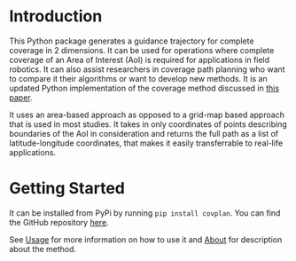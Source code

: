 # Introduction

This Python package generates a guidance trajectory for complete coverage in 2 dimensions. It can be used for operations where complete coverage of an Area of Interest (AoI) is required for applications in field robotics. It can also assist researchers in coverage path planning who want to compare it their algorithms or want to develop new methods. It is an updated Python implementation of the coverage method discussed in [this paper](https://journals.sagepub.com/doi/full/10.5772/56248).

It uses an area-based approach as opposed to a grid-map based approach that is used in most studies. It takes in only coordinates of points describing boundaries of the AoI in consideration and returns the full path as a list of latitude-longitude coordinates, that makes it easily transferrable to real-life applications. 

# Getting Started

It can be installed from PyPi by running `pip install covplan`. You can find the GitHub repository [here](https://github.com/sanjeevrs2000/covplan).

See [Usage](usage.md) for more information on how to use it and [About](about.md) for description about the method.

<!-- For full documentation visit [mkdocs.org](https://www.mkdocs.org).

## Commands

* `mkdocs new [dir-name]` - Create a new project.
* `mkdocs serve` - Start the live-reloading docs server.
* `mkdocs build` - Build the documentation site.
* `mkdocs -h` - Print help message and exit.

## Project layout

    mkdocs.yml    # The configuration file.
    docs/
        index.md  # The documentation homepage.
        ...       # Other markdown pages, images and other files. -->
